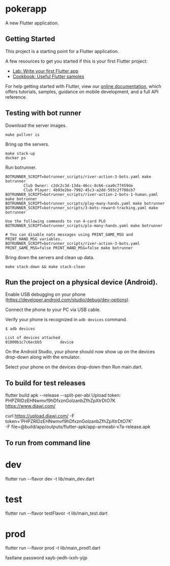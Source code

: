 # pokerapp

A new Flutter application.

## Getting Started

This project is a starting point for a Flutter application.

A few resources to get you started if this is your first Flutter project:

- [Lab: Write your first Flutter app](https://flutter.dev/docs/get-started/codelab)
- [Cookbook: Useful Flutter samples](https://flutter.dev/docs/cookbook)

For help getting started with Flutter, view our
[online documentation](https://flutter.dev/docs), which offers tutorials,
samples, guidance on mobile development, and a full API reference.

## Testing with bot runner

Download the server images.
```
make pullver is 
```

Bring up the servers.
```
make stack-up
docker ps
```

Run botrunner.
```
BOTRUNNER_SCRIPT=botrunner_scripts/river-action-3-bots.yaml make botrunner
        Club Owner: c2dc2c3d-13da-46cc-8c66-caa0c77459de
        Club Player: 4b93e2be-7992-45c3-a2dd-593c2f708cb7
BOTRUNNER_SCRIPT=botrunner_scripts/river-action-2-bots-1-human.yaml make botrunner
BOTRUNNER_SCRIPT=botrunner_scripts/play-many-hands.yaml make botrunner
BOTRUNNER_SCRIPT=botrunner_scripts/3-bots-reward-tracking.yaml make botrunner

Use the following commands to run 4-card PLO
BOTRUNNER_SCRIPT=botrunner_scripts/plo-many-hands.yaml make botrunner

# You can disable nats messages using PRINT_GAME_MSG and PRINT_HAND_MSG variables.
BOTRUNNER_SCRIPT=botrunner_scripts/river-action-3-bots.yaml PRINT_GAME_MSG=false PRINT_HAND_MSG=false make botrunner
```

Bring down the servers and clean up data.
```
make stack-down && make stack-clean
```

## Run the project on a physical device (Android).
Enable USB debugging on your phone (https://developer.android.com/studio/debug/dev-options).

Connect the phone to your PC via USB cable.

Verify your phone is recognized in `adb devices` command.
```
$ adb devices

List of devices attached
01000b1c7c6ecbb5        device
```

On the Android Studio, your phone should now show up 
on the devices drop-down along with the emulator.

Select your phone on the devices drop-down then Run main.dart.


## To build for test releases
flutter build  apk  --release --split-per-abi
Upload token: PHPZRIDzEHNwmvf9hDfxznGolzanbZfhZpXtrDtO7K
https://www.diawi.com/

curl https://upload.diawi.com/ -F token='PHPZRIDzEHNwmvf9hDfxznGolzanbZfhZpXtrDtO7K' \
-F file=@build/app/outputs/flutter-apk/app-armeabi-v7a-release.apk

## To run from command line

# dev
flutter run --flavor dev -t lib/main_dev.dart

# test
flutter run --flavor testFlavor -t lib/main_test.dart

# prod
flutter run --flavor prod -t lib/main_prod1.dart

fastlane password
xayb-jwdh-ixxh-yijp